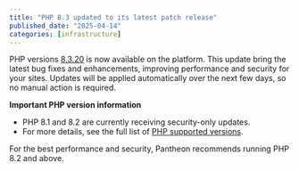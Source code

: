 ```yaml
---
title: "PHP 8.3 updated to its latest patch release"
published_date: "2025-04-14"
categories: [infrastructure]
---
```

PHP versions [8.3.20](https://www.php.net/ChangeLog-8.php#8.3.20) is now available on the platform. This update bring the latest bug fixes and enhancements, improving performance and security for your sites. Updates will be applied automatically over the next few days, so no manual action is required.

**Important PHP version information**

* PHP 8.1 and 8.2 are currently receiving security-only updates. 
* For more details, see the full list of [PHP supported versions](https://www.php.net/supported-versions.php).

For the best performance and security, Pantheon recommends running PHP 8.2 and above.
